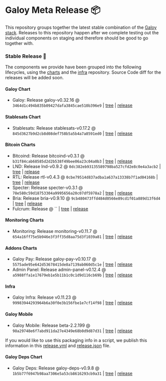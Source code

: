 # Galoy Meta Release 📦

This repository groups together the latest stable combination of the [Galoy stack](https://github.com/GaloyMoney/awesome-galoy#tech-components).
Releases to this repository happen after we complete testing out the individual components on staging and therefore should be good to go together with.

### Stable Release 🎉

The components we provide have been grouped into the following lifecycles, using the [charts](https://github.com/GaloyMoney/charts) and the [infra](https://github.com/GaloyMoney/galoy-infra) repository.
Source Code diff for the releases will be added soon.

#### Galoy Chart
- Galoy: Release galoy-v0.32.16 @ `3464d1c494b835b09427dafa3845cae510b396e9` | [tree](https://github.com/GaloyMoney/charts/tree/3464d1c494b835b09427dafa3845cae510b396e9/charts/galoy) | [release](https://github.com/GaloyMoney/charts/releases/tag/galoy-v0.32.16)

#### Stablesats Chart
- Stablesats: Release stablesats-v0.17.2 @ `845d3627b9d2cb8d08def758b5a5b4a7a8591ed0` | [tree](https://github.com/GaloyMoney/charts/tree/845d3627b9d2cb8d08def758b5a5b4a7a8591ed0/charts/stablesats) | [release](https://github.com/GaloyMoney/charts/releases/tag/stablesats-v0.17.2)

#### Bitcoin Charts
- Bitcoind: Release bitcoind-v0.3.1 @ `b31f84cab68585d2d2b538f49bee06a23c04a0b3` | [tree](https://github.com/GaloyMoney/charts/tree/b31f84cab68585d2d2b538f49bee06a23c04a0b3/charts/bitcoind) | [release](https://github.com/GaloyMoney/charts/releases/tag/bitcoind-v0.3.1)
- LND: Release lnd-v0.9.2 @ `0dc382eb93135589798ba527cfd2e8c0e4a3acb2` | [tree](https://github.com/GaloyMoney/charts/tree/0dc382eb93135589798ba527cfd2e8c0e4a3acb2/charts/lnd) | [release](https://github.com/GaloyMoney/charts/releases/tag/lnd-v0.9.2)
- RTL: Release rtl-v0.4.3 @ `0cbe79514d837adba1a637a13338b7f1ad04168b` | [tree](https://github.com/GaloyMoney/charts/tree/0cbe79514d837adba1a637a13338b7f1ad04168b/charts/rtl) | [release](https://github.com/GaloyMoney/charts/releases/tag/rtl-v0.4.3)
- Specter: Release specter-v0.3.1 @ `78e580c59d18753304a9995656a20c07df5978a2` | [tree](https://github.com/GaloyMoney/charts/tree/78e580c59d18753304a9995656a20c07df5978a2/charts/specter) | [release](https://github.com/GaloyMoney/charts/releases/tag/specter-v0.3.1)
- Bria: Release bria-v0.9.10 @ `9cb480473ffd484d0566e89cd1f01a889d13f6d4` | [tree](https://github.com/GaloyMoney/charts/tree/9cb480473ffd484d0566e89cd1f01a889d13f6d4/charts/bria) | [release](https://github.com/GaloyMoney/charts/releases/tag/bria-v0.9.10)
- Fulcrum: Release  @ `` | [tree](https://github.com/GaloyMoney/charts/tree//charts/fulcrum) | [release](https://github.com/GaloyMoney/charts/releases/tag/)

#### Monitoring Charts
- Monitoring: Release monitoring-v0.11.7 @ `654a16ff75e5b946e3f3ff35d8aa75d3f1039a81` | [tree](https://github.com/GaloyMoney/charts/tree/654a16ff75e5b946e3f3ff35d8aa75d3f1039a81/charts/monitoring) | [release](https://github.com/GaloyMoney/charts/releases/tag/monitoring-v0.11.7)

#### Addons Charts
- Galoy Pay: Release galoy-pay-v0.10.17 @ `5575ade95e642d53678415de8a7139ab060d5c1e` | [tree](https://github.com/GaloyMoney/charts/tree/5575ade95e642d53678415de8a7139ab060d5c1e/charts/galoy-pay) | [release](https://github.com/GaloyMoney/charts/releases/tag/galoy-pay-v0.10.17)
- Admin Panel: Release admin-panel-v0.12.4 @ `a5988ffa1e17679eb1e5b11b1c0c1d9d116cb69b` | [tree](https://github.com/GaloyMoney/charts/tree/a5988ffa1e17679eb1e5b11b1c0c1d9d116cb69b/charts/admin-panel) | [release](https://github.com/GaloyMoney/charts/releases/tag/admin-panel-v0.12.4)

#### Infra

- Galoy Infra: Release v0.11.23 @ `99983944293964b6a30f0e3b156fbe1e7cf14f98` | [tree](https://github.com/GaloyMoney/galoy-infra/tree/99983944293964b6a30f0e3b156fbe1e7cf14f98) | [release](https://github.com/GaloyMoney/galoy-infra/releases/tag/v0.11.23)

#### Galoy Mobile

- Galoy Mobile: Release beta-2.2.199 @ `98a29748e6f7abd911da27e4349e68b0d9d87d31` | [tree](https://github.com/GaloyMoney/galoy-mobile/tree/98a29748e6f7abd911da27e4349e68b0d9d87d31) | [release](https://github.com/GaloyMoney/galoy-mobile/releases/tag/beta-2.2.199)

If you would like to use this packaging info in a script, we publish this information in this [release.yml](./release.yml) and [release.json](./release.json) file.

#### Galoy Deps Chart
- Galoy Deps: Release galoy-deps-v0.9.8 @ `1b5b77f6947b98aa7306e5a53cb8616293cb9a31` | [tree](https://github.com/GaloyMoney/charts/tree/1b5b77f6947b98aa7306e5a53cb8616293cb9a31/charts/galoy-deps) | [release](https://github.com/GaloyMoney/charts/releases/tag/galoy-deps-v0.9.8)
